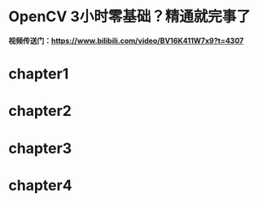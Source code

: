 # OpenCV 3小时零基础？精通就完事了

**视频传送门：https://www.bilibili.com/video/BV16K411W7x9?t=4307**

# chapter1

# chapter2

# chapter3

# chapter4